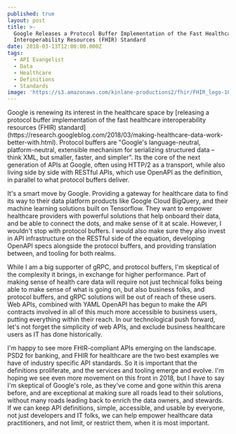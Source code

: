 ```yaml
---
published: true
layout: post
title: >-
  Google Releases a Protocol Buffer Implementation of the Fast Healthcare
  Interoperability Resources (FHIR) Standard
date: 2018-03-13T12:00:00.000Z
tags:
  - API Evangelist
  - Data
  - Healthcare
  - Definitions
  - Standards
image: 'https://s3.amazonaws.com/kinlane-productions2/fhir/FHIR_logo-1080x675.png'
---
```

<p></p>Google is renewing its interest in the healthcare space by [releasing a protocol buffer implementation of the fast healthcare interoperability resources (FHIR) standard](https://research.googleblog.com/2018/03/making-healthcare-data-work-better-with.html). Protocol buffers are "Google's language-neutral, platform-neutral, extensible mechanism for serializing structured data – think XML, but smaller, faster, and simpler". Its the core of the next generation of APIs at Google, often using HTTP/2 as a transport, while also living side by side with RESTful APIs, which use OpenAPI as the definition, in parallel to what protocol buffers deliver.

It's a smart move by Google. Providing a gateway for healthcare data to find its way to their data platform products like Google Cloud BigQuery, and their machine learning solutions built on Tensorflow. They want to empower healthcare providers with powerful solutions that help onboard their data, and be able to connect the dots, and make sense of it at scale. However, I wouldn't stop with protocol buffers. I would also make sure they also invest in API infrastructure on the RESTful side of the equation, developing OpenAPI specs alongside the protocol buffers, and providing translation between, and tooling for both realms.

While I am a big supporter of gRPC, and protocol buffers, I'm skeptical of the complexity it brings, in exchange for higher performance. Part of making sense of health care data will require not just technical folks being able to make sense of what is going on, but also business folks, and protocol buffers, and gRPC solutions will be out of reach of these users. Web APIs, combined with YAML OpenAPI has begun to make the API contracts involved in all of this much more accessible to business users, putting everything within their reach. In our technological push forward, let's not forget the simplicity of web APIs, and exclude business healthcare users as IT has done historically.

I'm happy to see more FHIR-compliant APIs emerging on the landscape. PSD2 for banking, and FHIR for healthcare are the two best examples we have of industry specific API standards. So it is important that the definitions proliferate, and the services and tooling emerge and evolve. I'm hoping we see even more movement on this front in 2018, but I have to say I'm skeptical of Google's role, as they've come and gone within this arena before, and are exceptional at making sure all roads lead to their solutions, without many roads leading back to enrich the data owners, and stewards. If we can keep API definitions, simple, accessible, and usable by everyone, not just developers and IT folks, we can help empower healthcare data practitioners, and not limit, or restrict them, when it is most important.
